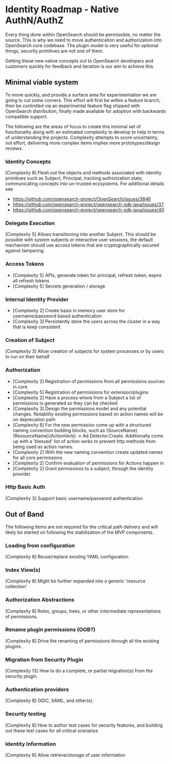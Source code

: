 # Identity Roadmap - Native AuthN/AuthZ

Every thing done within OpenSearch should be permissible, no matter the source.  This is why we need to move authentication and authorization into OpenSearch core codebase.  The plugin model is very useful for optional things, security primitives are not one of them.

Getting these new native concepts out to OpenSearch developers and customers quickly for feedback and iteration is our aim to achieve this.

## Minimal viable system

To move quickly, and provide a surface area for experimentation we are going to cut some corners.  This effort will first be within a feature branch, then be controlled via an experimental feature flag shipped with OpenSearch distribution, finally made available for adoption with backwards compatible support.

The following are the areas of focus to create this minimal set of functionality along with an estimated complexity to develop to help in terms of understanding the projects.  Complexity attempts to score uncertainty, not effort, delivering more complex items implies more prototypes/design reviews.

### Identity Concepts

[Complexity 8] Flesh out the objects and methods associated with identity primitives such as Subject, Principal, tracking authorization state, communicating concepts into un-trusted ecosystems.  For additional details see

- https://github.com/opensearch-project/OpenSearch/issues/3846
- https://github.com/opensearch-project/opensearch-sdk-java/issues/37
- https://github.com/opensearch-project/opensearch-sdk-java/issues/40

### Delegate Execution

[Complexity 5] Allows transitioning into another Subject.  This should be possible with system subjects or interactive user sessions, the default mechanism should use access tokens that are cryptographically secured against tampering.

### Access Tokens

- [Complexity 5] APIs, generate token for principal, refresh token, expire all refresh tokens
- [Complexity 5] Secrets generation / storage

### Internal Identity Provider

- [Complexity 2] Create basis in memory user store for username/password based authentication 
- [Complexity 3] Persistently store the users across the cluster in a way that is keep consistent
 
### Creation of Subject

[Complexity 3] Allow creation of subjects for system processes or by users to run on their behalf

### Authorization

- [Complexity 2] Registration of permissions from all permissions sources in core
- [Complexity 5] Registration of permissions for extension/plugins
- [Complexity 2] Have a process where from a Subject a list of permissions is generated so they can be checked
- [Complexity 3] Design the permissions model and any potential changes.  Notability existing permissions based on action names will be on deprecation path 
- [Complexity 8] For the new permission come up with a structured naming convention building blocks, such as {SourceName}{ResourceName}{ActionVerb} -> Ad.Detector.Create.  Additionally come up with a 'blessed' list of action verbs to prevent http methods from being used as action names.
- [Complexity 2] With the new naming convention create updated names for all core permissions
- [Complexity 2] Confirm evaluation of permissions for Actions happen in
- [Complexity 2] Grant permissions to a subject, through the identity provider

### Http Basic Auth

[Complexity 3]
Support basic username/password authentication

## Out of Band

The following items are not required for the critical path delivery and will likely be started on following the stabilization of the MVP components.

### Loading from configuration

[Complexity 8]
Reuse/replace existing YAML configuration

### Index View(s)

[Complexity 8]
Might be further expanded into a generic 'resource collection'

### Authorization Abstractions

[Complexity 8]
Roles, groups, trees, or other intermediate representations of permissions.

### Rename plugin permissions (OOB?)

[Complexity 8]
Drive the renaming of permissions through all the existing plugins.

### Migration from Security Plugin

[Complexity 13]
How to do a complete, or partial migration(s) from the security plugin.

### Authentication providers

[Complexity 8]
OIDC, SAML, and other(s).

### Security testing

[Complexity 8]
How to author test cases for security features, and building out these test cases for all critical scenarios

### Identity Information

[Complexity 8]
Allow retrieve/storage of user information
